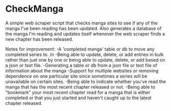 CheckManga
==========

A simple web scraper script that checks manga sites to see if any of the manga I've been reading has been updated. Also generates a database of the manga I'm reading and updates itself whenever the web scraper finds a new chapter has been released.

Notes for improvement:
-A 'completed manga' table or db to move any completed series to. /n
-Being able to update, delete, or add entries in bulk rather than just one by one or being able to update, delete, or add based on a json or text file.
-Generating a table or db from a json file or text file of information about the manga
-Support for multiple websites or removing dependence on one particular site since sometimes a series will be unavailable on certain sites.
-Being able to indicate whether you've read the manga that has the most recent chapter released or not.
-Being able to "bookmark" your most recent chapter read for a manga that is either completed or that you just started and haven't caught up to the latest chapter released.

